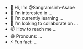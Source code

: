 - 👋 Hi, I’m @Sangramsinh-Asabe
- 👀 I’m interested in ...
- 🌱 I’m currently learning ...
- 💞️ I’m looking to collaborate on ...
- 📫 How to reach me ...
- 😄 Pronouns: ...
- ⚡ Fun fact: ...

<!---
Sangramsinh-Asabe/Sangramsinh-Asabe is a ✨ special ✨ repository because its `README.md` (this file) appears on your GitHub profile.
You can click the Preview link to take a look at your changes.
--->
